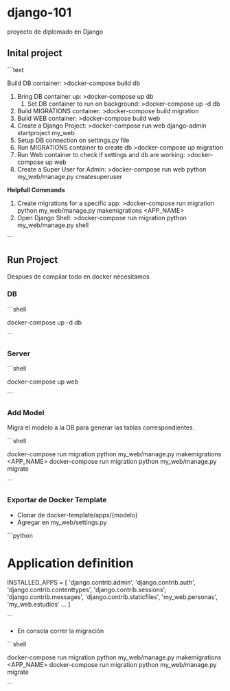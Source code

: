 # django-101

proyecto de diplomado en Django

## Inital project

´´´text

Build DB container: >docker-compose build db
1. Bring DB container up: >docker-compose up db
    1. Set DB container to run on background:  >docker-compose up -d db
1. Build MIGRATIONS container: >docker-compose build migration
1. Build WEB container: >docker-compose build web
1. Create a Django Project: >docker-compose run web django-admin startproject my_web
1. Setup DB connection on settings.py file
1. Run MIGRATIONS container to create db >docker-compose up migration
1. Run Web container to check if settings and db are working: >docker-compose up web
1. Create a Super User for Admin: >docker-compose run web python my_web/manage.py createsuperuser

**Helpfull Commands**
1. Create migrations for a specific app: >docker-compose run migration python my_web/manage.py makemigrations <APP_NAME>
1. Open Django Shell: >docker-compose run migration python my_web/manage.py shell

´´´

## Run Project

Despues de compilar todo en docker necesitamos

### DB

´´´shell

docker-compose up -d db

´´´

### Server

´´´shell

docker-compose up web

´´´

### Add Model

Migra el modelo a la DB para generar las tablas correspondientes.

´´´shell

docker-compose run migration python my_web/manage.py makemigrations <APP_NAME>
docker-compose run migration python my_web/manage.py migrate

´´´

### Exportar de Docker Template

- Clonar de docker-template/apps/{modelo}
- Agregar en my_web/settings.py 

´´´python

# Application definition

INSTALLED_APPS = [
    'django.contrib.admin',
    'django.contrib.auth',
    'django.contrib.contenttypes',
    'django.contrib.sessions',
    'django.contrib.messages',
    'django.contrib.staticfiles',
    'my_web.personas',
    'my_web.estudios'
    ...
]

´´´

- En consola correr la migración

´´´shell

docker-compose run migration python my_web/manage.py makemigrations <APP_NAME>
docker-compose run migration python my_web/manage.py migrate

´´´